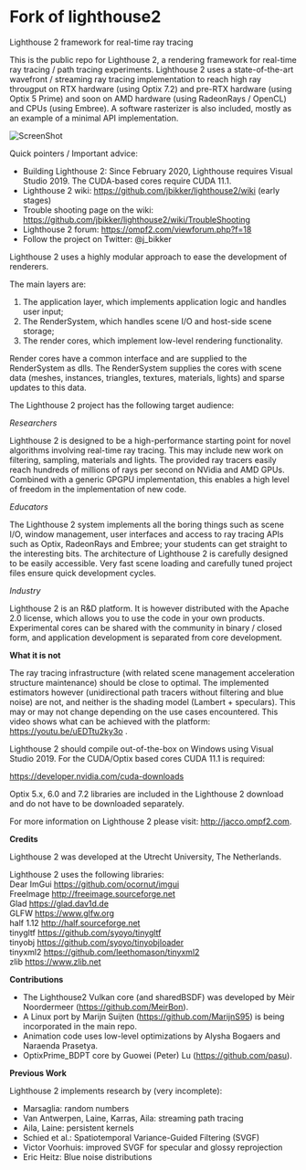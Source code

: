 # Fork of lighthouse2
Lighthouse 2 framework for real-time ray tracing

This is the public repo for Lighthouse 2, a rendering framework for real-time ray tracing / path tracing experiments. 
Lighthouse 2 uses a state-of-the-art wavefront / streaming ray tracing implementation to reach high ray througput on RTX hardware 
(using Optix 7.2) and pre-RTX hardware (using Optix 5 Prime) and soon on AMD hardware (using RadeonRays / OpenCL) and CPUs (using Embree).
A software rasterizer is also included, mostly as an example of a minimal API implementation.

![ScreenShot](/screenshots/lighthouse_cobra.png)

Quick pointers / Important advice:

* Building Lighthouse 2: Since February 2020, Lighthouse requires Visual Studio 2019. The CUDA-based cores require CUDA 11.1.
* Lighthouse 2 wiki: https://github.com/jbikker/lighthouse2/wiki (early stages)
* Trouble shooting page on the wiki: https://github.com/jbikker/lighthouse2/wiki/TroubleShooting
* Lighthouse 2 forum: https://ompf2.com/viewforum.php?f=18
* Follow the project on Twitter: @j_bikker

Lighthouse 2 uses a highly modular approach to ease the development of renderers.

The main layers are:

1. The application layer, which implements application logic and handles user input;
2. The RenderSystem, which handles scene I/O and host-side scene storage;
3. The render cores, which implement low-level rendering functionality.

Render cores have a common interface and are supplied to the RenderSystem as dlls. The RenderSystem supplies the cores with scene data 
(meshes, instances, triangles, textures, materials, lights) and sparse updates to this data.

The Lighthouse 2 project has the following target audience:

*Researchers*

Lighthouse 2 is designed to be a high-performance starting point for novel algorithms involving real-time ray tracing. This may include
new work on filtering, sampling, materials and lights. The provided ray tracers easily reach hundreds of millions of rays per second 
on NVidia and AMD GPUs. Combined with a generic GPGPU implementation, this enables a high level of freedom in the implementation of 
new code.

*Educators*

The Lighthouse 2 system implements all the boring things such as scene I/O, window management, user interfaces and access to ray tracing
APIs such as Optix, RadeonRays and Embree; your students can get straight to the interesting bits. The architecture of Lighthouse 2 is
carefully designed to be easily accessible. Very fast scene loading and carefully tuned project files ensure quick development cycles.

*Industry*

Lighthouse 2 is an R&D platform. It is however distributed with the Apache 2.0 license, which allows you to use the code in your
own products. Experimental cores can be shared with the community in binary / closed form, and application development is separated
from core development.

<b>What it is not</b>

The ray tracing infrastructure (with related scene management acceleration structure maintenance) should be close to optimal. 
The implemented estimators however (unidirectional path tracers without filtering and blue noise) are not, and neither is the shading
model (Lambert + speculars). This may or may not change depending on the use cases encountered. This video shows what can be
achieved with the platform: https://youtu.be/uEDTtu2ky3o .

Lighthouse 2 should compile out-of-the-box on Windows using Visual Studio 2019. For the CUDA/Optix based cores CUDA 11.1 is required:

https://developer.nvidia.com/cuda-downloads

Optix 5.x, 6.0 and 7.2 libraries are included in the Lighthouse 2 download and do not have to be downloaded separately.

For more information on Lighthouse 2 please visit: http://jacco.ompf2.com.

<b>Credits</b>

Lighthouse 2 was developed at the Utrecht University, The Netherlands.

Lighthouse 2 uses the following libraries:<br>
Dear ImGui https://github.com/ocornut/imgui<br>
FreeImage http://freeimage.sourceforge.net<br>
Glad https://glad.dav1d.de<br>
GLFW https://www.glfw.org<br>
half 1.12 http://half.sourceforge.net<br>
tinygltf https://github.com/syoyo/tinygltf<br>
tinyobj https://github.com/syoyo/tinyobjloader<br>
tinyxml2 https://github.com/leethomason/tinyxml2<br>
zlib https://www.zlib.net

<b>Contributions</b>

* The Lighthouse2 Vulkan core (and sharedBSDF) was developed by Mèir Noordermeer (https://github.com/MeirBon).
* A Linux port by Marijn Suijten (https://github.com/MarijnS95) is being incorporated in the main repo.
* Animation code uses low-level optimizations by Alysha Bogaers and Naraenda Prasetya.
* OptixPrime_BDPT core by Guowei (Peter) Lu (https://github.com/pasu).

<b>Previous Work</b>

Lighthouse 2 implements research by (very incomplete):

* Marsaglia: random numbers
* Van Antwerpen, Laine, Karras, Aila: streaming path tracing
* Aila, Laine: persistent kernels
* Schied et al.: Spatiotemporal Variance-Guided Filtering (SVGF)
* Victor Voorhuis: improved SVGF for specular and glossy reprojection
* Eric Heitz: Blue noise distributions
